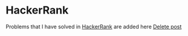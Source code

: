 # HackerRank
Problems that I have solved in <a href="https://www.hackerrank.com" class="button">HackerRank</a> are added here
<a href="#" class="button danger">Delete post</a>
